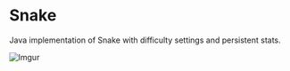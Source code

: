 # Snake
Java implementation of Snake with difficulty settings and persistent stats.

![Imgur](https://i.imgur.com/fAJeyaU.png)
